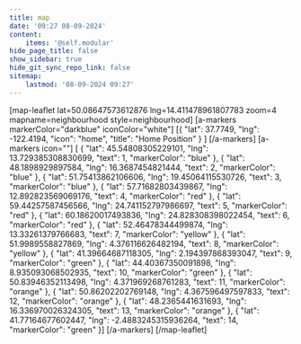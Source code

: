 ```yaml
---
title: map
date: '09:27 08-09-2024'
content:
    items: '@self.modular'
hide_page_title: false
show_sidebar: true
hide_git_sync_repo_link: false
sitemap:
    lastmod: '08-09-2024 09:27'
---
```


[map-leaflet lat=50.08647573612876 lng=14.411478961807783 zoom=4 mapname=neighbourhood style=neighbourhood]
[a-markers markerColor="darkblue"
iconColor="white"]
[{ "lat": 37.7749, "lng": -122.4194, "icon": "home", "title": "Home Position" } ]
[/a-markers]
[a-markers icon=""]
[  { "lat": 45.54808305229101,  "lng": 13.729385308830699, "text": 1, "markerColor": "blue" },
{ "lat": 48.1898929897584,  "lng": 16.3687454821444, "text": 2, "markerColor": "blue" },
{ "lat":  51.75413862106606,  "lng": 19.45064115530726, "text": 3, "markerColor": "blue" },
{ "lat":  57.71682803439867,  "lng": 12.892823569069176, "text": 4, "markerColor": "red" },
{ "lat":  59.44257587456566,  "lng": 24.741152797986697, "text": 5, "markerColor": "red" },
{ "lat":  60.18620017493836,  "lng": 24.828308398022454, "text": 6, "markerColor": "red" },
{ "lat":  52.46478344499874,  "lng": 13.33261379766683, "text": 7, "markerColor": "yellow" },
{ "lat":  51.9989558827869,  "lng": 4.376116626482194, "text": 8, "markerColor": "yellow" },
{ "lat":  41.39664687118305,  "lng": 2.194397868393047, "text": 9, "markerColor": "green" },
{ "lat":  44.40367350091898,  "lng": 8.935093068502935, "text": 10, "markerColor": "green" },
{ "lat":  50.83946352113498,  "lng": 4.371969268761283, "text": 11, "markerColor": "orange" },
{ "lat":  50.86202202769148,  "lng": 4.367596497597833, "text": 12, "markerColor": "orange" },
{ "lat":  48.2365441631693,  "lng": 16.336970026324305, "text": 13, "markerColor": "orange" },
{ "lat":  41.77164677602447,  "lng": -2.4883245315936264, "text": 14, "markerColor": "green" }]
[/a-markers]
[/map-leaflet]